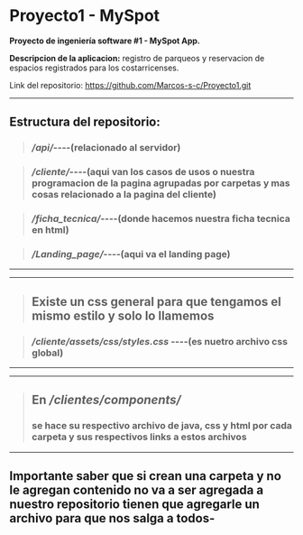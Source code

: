 # Proyecto1 - MySpot

**Proyecto de ingeniería software #1 - MySpot App.**

**Descripcion de la aplicacion:** registro de parqueos y reservacion de espacios registrados para los costarricenses.

Link del repositorio: https://github.com/Marcos-s-c/Proyecto1.git

---

## Estructura del repositorio:

> ### _/api/_----(relacionado al servidor)

> ### _/cliente/_----(aqui van los casos de usos o nuestra programacion de la pagina agrupadas por carpetas y mas cosas relacionado a la pagina del cliente)

> ### _/ficha_tecnica/_----(donde hacemos nuestra ficha tecnica en html)

> ### _/Landing_page/_----(aqui va el landing page)

---

---

> ## Existe un css general para que tengamos el mismo estilo y solo lo llamemos

> ### _/cliente/assets/css/styles.css_ ----(es nuetro archivo css global)

---

---

> ## En _/clientes/components/_
>
> ### se hace su respectivo archivo de java, css y html por cada carpeta y sus respectivos links a estos archivos

---

## Importante saber que si crean una carpeta y no le agregan contenido no va a ser agregada a nuestro repositorio tienen que agregarle un archivo para que nos salga a todos-
